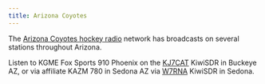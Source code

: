 ```yaml
---
title: Arizona Coyotes
---
```

The [Arizona Coyotes hockey radio] network has broadcasts on several
stations throughout Arizona.

Listen to KGME Fox Sports 910 Phoenix on the
[KJ7CAT](http://kj7cat.com:8073/?f=910.00sasz10) KiwiSDR in Buckeye AZ,
or via affiliate KAZM 780 in Sedona AZ
via [W7RNA](http://47.215.229.32:8072/?f=780.00sasz6) KiwiSDR in Sedona.

[Arizona Coyotes hockey radio]:https://www.nhl.com/coyotes/schedule/radio
